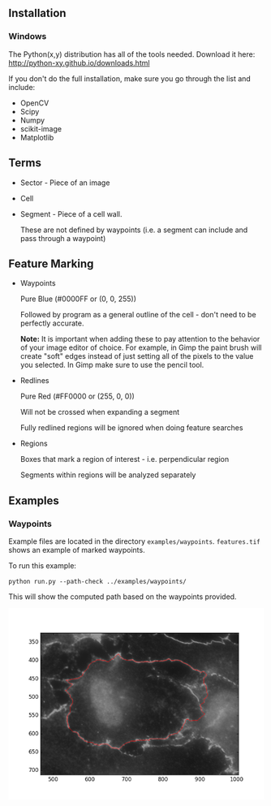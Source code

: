 
## Installation

### Windows

The Python(x,y) distribution has all of the tools needed. Download it here: http://python-xy.github.io/downloads.html 

If you don't do the full installation, make sure you go through the list and include:

- OpenCV
- Scipy
- Numpy
- scikit-image
- Matplotlib


## Terms

- Sector - Piece of an image

- Cell

- Segment - Piece of a cell wall. 

  These are not defined by waypoints (i.e. a segment can include and pass through a waypoint)


## Feature Marking

- Waypoints

  Pure Blue (#0000FF or (0, 0, 255))

  Followed by program as a general outline of the cell - don't need to be perfectly accurate.
  
  **Note:** It is important when adding these to pay attention to the behavior of your image editor of choice. For example, in Gimp the paint brush will create "soft" edges instead of just setting all of the pixels to the value you selected. In Gimp make sure to use the pencil tool. 

- Redlines

  Pure Red (#FF0000 or (255, 0, 0))

  Will not be crossed when expanding a segment

  Fully redlined regions will be ignored when doing feature searches

- Regions

  Boxes that mark a region of interest - i.e. perpendicular region

  Segments within regions will be analyzed separately

## Examples

### Waypoints

Example files are located in the directory `examples/waypoints`. `features.tif` shows an example of marked waypoints.

To run this example:

```
python run.py --path-check ../examples/waypoints/
```

This will show the computed path based on the waypoints provided. 

![](examples/waypoints/output_figure_1.png)
